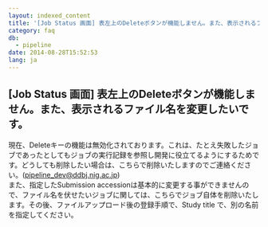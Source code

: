 ```yaml
---
layout: indexed_content
title: '[Job Status 画面] 表左上のDeleteボタンが機能しません。また、表示されるファイル名を変更したいです。'
category: faq
db:
  - pipeline
date: 2014-08-28T15:52:53
lang: ja
---
```


## [Job Status 画面] 表左上のDeleteボタンが機能しません。また、表示されるファイル名を変更したいです。

現在、Deleteキーの機能は無効化されております。これは、たとえ失敗したジョブであったとしてもジョブの実行記録を参照し開発に役立てるようにするためです。どうしても削除したい場合は、こちらで削除いたしますのでご連絡ください。(pipeline_dev@ddbj.nig.ac.jp)<br>また、指定したSubmission accessionは基本的に変更する事ができませんので、ファイル名を伏せたいジョブに関しては、こちらでジョブ自体を削除いたします。その後、ファイルアップロード後の登録手順で、Study title で、別の名前を指定してください。